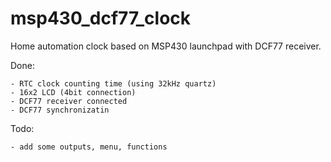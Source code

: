 msp430_dcf77_clock
==================

Home automation clock based on MSP430 launchpad with DCF77 receiver.

Done:

    - RTC clock counting time (using 32kHz quartz)
    - 16x2 LCD (4bit connection)
    - DCF77 receiver connected
    - DCF77 synchronizatin

Todo:

    - add some outputs, menu, functions
